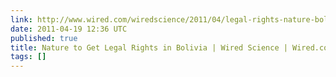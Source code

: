 ```yaml
---
link: http://www.wired.com/wiredscience/2011/04/legal-rights-nature-bolivia/?utm_source=feedburner&utm_medium=feed&utm_campaign=Feed%3A+wired%2Findex+%28Wired%3A+Index+3+%28Top+Stories+2%29%29&utm_content=Google+Feedfetcher
date: 2011-04-19 12:36 UTC
published: true
title: Nature to Get Legal Rights in Bolivia | Wired Science | Wired.com
tags: []
---
```




